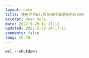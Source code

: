 ```yaml
---
layout: note
title: 使用完毕WSL后关闭并清理掉内存占用
excerpt: Read more...
date: 2022-5-29 14:17:11
updated: 2022-5-29 14:17:11
comments: false
lang: zh-CN
---
```


`wsl --shutdown`
  